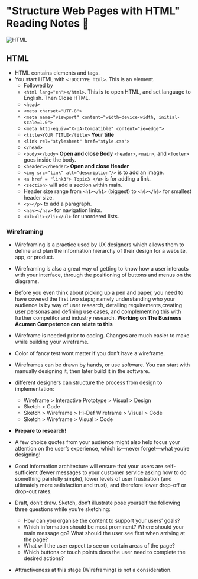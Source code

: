 # "Structure Web Pages with HTML" Reading Notes 📖

![HTML](https://user-images.githubusercontent.com/103771906/182516066-71e9e683-cc17-4bb5-b05f-119fd1b13e97.jpeg)

## HTML

- HTML contains elements and tags.
- You start HTML with `<!DOCTYPE html>`. This is an element.
  - Followed by
  - `<html lang="en"></html>`. This is to open HTML, and set language to English. Then Close HTML.
  - `<head>`
  - `<meta charset="UTF-8">`
  - `<meta name="viewport" content="width=device-width, initial-scale=1.0">`
  - `<meta http-equiv="X-UA-Compatible" content="ie=edge">`
  - `<title>YOUR TITLE</title>` **Your title**
  - `<link rel="stylesheet" href="style.css">`
  - `</head>`
  - `<body></body>` **Open and close Body** `<header>`, `<main>`, and `<footer>` goes inside the body.
  - `<header></header>` **Open and close Header**
  - `<img src=”link” alt=”description”/>` is to add an image.
  - `<a href = "link3"> Topic3 </a>` is for adding a link.
  - `<section>` will add a section within main.
  - Header size range from `<h1></h1>` (biggest) to `<h6></h6>` for smallest header size.
  - `<p></p>` to add a paragraph.
  - `<nav></nav>` for navigation links.
  - `<ul><li></li></ul>` for unordered lists.

### Wireframing

- Wireframing is a practice used by UX designers which allows them to define and plan the information hierarchy of their design for a website, app, or product.
- Wireframing is also a great way of getting to know how a user interacts with your interface, through the positioning of buttons and menus on the diagrams.
- Before you even think about picking up a pen and paper, you need to have covered the first two steps; namely understanding who your audience is by way of user research, detailing requirements,creating user personas and defining use cases, and complementing this with further competitor and industry research. **Working on The Business Acumen Competence can relate to this**

- Wireframe is needed prior to coding. Changes are much easier to make while building your wireframe.
- Color of fancy test wont matter if you don’t have a wireframe.
- Wireframes can be drawn by hands, or use software. You can start with manually designing it, then later build it in the software.
- different designers can structure the process from design to implementation:
  - Wireframe > Interactive Prototype > Visual > Design
  - Sketch > Code
  - Sketch > Wireframe > Hi-Def Wireframe > Visual > Code
  - Sketch > Wireframe > Visual > Code
- **Prepare to research!**
- A few choice quotes from your audience might also help focus your attention on the user’s experience, which is—never forget—what you’re designing!
- Good information architecture will ensure that your users are self-sufficient (fewer messages to your customer service asking how to do something painfully simple), lower levels of user frustration (and ultimately more satisfaction and trust), and therefore lower drop-off or drop-out rates.
- Draft, don’t draw. Sketch, don’t illustrate pose yourself the following three questions while you’re sketching:
  - How can you organise the content to support your users’ goals?
  - Which information should be most prominent? Where should your main message go? What should the user see first when arriving at the page?
  - What will the user expect to see on certain areas of the page?
  - Which buttons or touch points does the user need to complete the desired actions?
- Attractiveness at this stage (Wireframing) is not a consideration.
